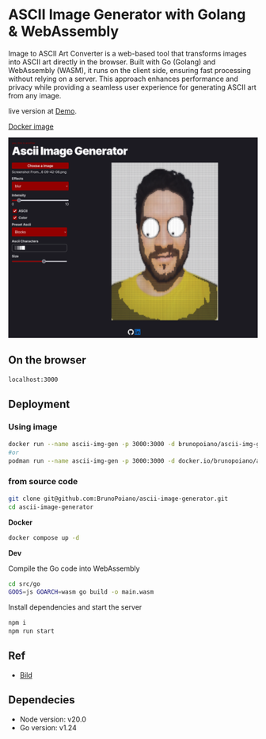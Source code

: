 # ASCII Image Generator with Golang & WebAssembly

Image to ASCII Art Converter is a web-based tool that transforms images into ASCII art directly in the browser. Built with Go (Golang) and WebAssembly (WASM), it runs on the client side, ensuring fast processing without relying on a server. This approach enhances performance and privacy while providing a seamless user experience for generating ASCII art from any image.

live version at [Demo](ascii-image-generator-two.vercel.app/).

[Docker image](https://hub.docker.com/repository/docker/brunopoiano/ascii-img-generator/general)

![Screenshot of the App.](/src/assets/demo.png)

## On the browser
`localhost:3000`

## Deployment
### Using image
```bash
docker run --name ascii-img-gen -p 3000:3000 -d brunopoiano/ascii-img-generator
#or
podman run --name ascii-img-gen -p 3000:3000 -d docker.io/brunopoiano/ascii-img-generator
```

### from source code
```bash
git clone git@github.com:BrunoPoiano/ascii-image-generator.git
cd ascii-image-generator
```
**Docker**
```bash
docker compose up -d
```

**Dev**

Compile the Go code into WebAssembly
```bash
cd src/go
GOOS=js GOARCH=wasm go build -o main.wasm
```
Install dependencies and start the server
```bash
npm i
npm run start
```

## Ref
 - [Bild](https://github.com/anthonynsimon/bild)

## Dependecies
- Node version: v20.0
- Go version: v1.24

